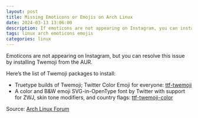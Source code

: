 ```yaml
---
layout: post
title: Missing Emoticons or Emojis on Arch Linux
date: 2024-03-13 13:06:00
description: If emoticons are not appearing on Instagram, you can install Twemoji from the AUR to resolve the issue.
tags: linux arch emoticons emojis
categories: linux
---
```


Emoticons are not appearing on Instagram, but you can resolve this issue by installing Twemoji from the AUR.

Here’s the list of Twemoji packages to install:

- Truetype builds of Twemoji; Twitter Color Emoji for everyone: [ttf-twemoji](https://aur.archlinux.org/packages/ttf-twemoji)
- A color and B&W emoji SVG-in-OpenType font by Twitter with support for ZWJ, skin tone modifiers, and country flags: [ttf-twemoji-color](https://aur.archlinux.org/packages/ttf-twemoji-color)

Source: [Arch Linux Forum](https://bbs.archlinux.org/viewtopic.php?id=287654)